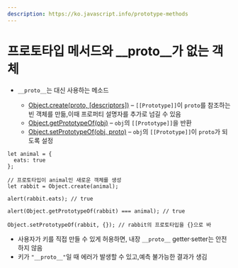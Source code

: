 ```yaml
---
description: https://ko.javascript.info/prototype-methods
---
```


# 프로토타입 메서드와 \_\_proto\_\_가 없는 객체

*   `__proto__`는 대신 사용하는 메소드

    * [Object.create(proto, \[descriptors\])](https://developer.mozilla.org/ko/docs/Web/JavaScript/Reference/Global\_Objects/Object/create) – `[[Prototype]]`이 `proto`를 참조하는 빈 객체를 만듦,이때 프로퍼티 설명자를 추가로 넘길 수 있음
    * [Object.getPrototypeOf(obj)](https://developer.mozilla.org/ko/docs/Web/JavaScript/Reference/Global\_Objects/Object/getPrototypeOf) – `obj`의 `[[Prototype]]`을 반환
    * [Object.setPrototypeOf(obj, proto)](https://developer.mozilla.org/ko/docs/Web/JavaScript/Reference/Global\_Objects/Object/setPrototypeOf) – `obj`의 `[[Prototype]]`이 `proto`가 되도록 설정

    &#x20;

```
let animal = {
  eats: true
};

// 프로토타입이 animal인 새로운 객체를 생성
let rabbit = Object.create(animal);

alert(rabbit.eats); // true

alert(Object.getPrototypeOf(rabbit) === animal); // true

Object.setPrototypeOf(rabbit, {}); // rabbit의 프로토타입을 {}으로 바
```



* 사용자가 키를 직접 만들 수 있게 허용하면, 내장 `__proto__` getter·setter는 안전하지 않음
* 키가 `"__proto__"`일 때 에러가 발생할 수 있고,예측 불가능한 결과가 생김&#x20;
